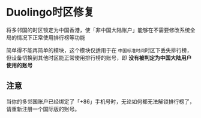 # Duolingo时区修复
将多邻国的时区锁定为中国香港，使「非中国大陆账户」能够在不需要修改系统全局的情况下正常使用排行榜等功能

简单得不能再简单的模块，这个模块仅适用于在 `中国标准时间`时区下丢失排行榜，但设备切换到其他时区能正常使用排行榜的账号，即 **没有被判定为中国大陆用户使用的账号**

## 注意
当你的多邻国账户已经绑定了「+86」手机号时，无论如何都无法解锁排行榜了，请重新注册一个国际版的账号。